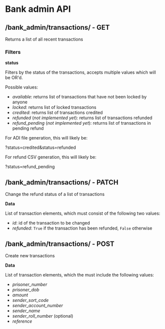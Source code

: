 # Bank admin API

## /bank_admin/transactions/ - GET

Returns a list of all recent transactions

### Filters

**status**

Filters by the status of the transactions, accepts multiple values which will be 
OR'd.

Possible values:
- *available*: returns list of transactions that have not been locked by anyone
- *locked*: returns list of locked transactions
- *credited*: returns list of transactions credited
- *refunded* (*not implemented yet*): returns list of transactions refunded
- *refund_pending* (*not implemented yet*): returns list of transactions in pending refund

For ADI file generation, this will likely be:

?status=credited&status=refunded

For refund CSV generation, this will likely be:

?status=refund_pending

## /bank_admin/transactions/ - PATCH

Change the refund status of a list of transactions

**Data**

List of transaction elements, which must consist of the following two values:

- *id*: id of the transaction to be changed
- *refunded*: `True` if the transaction has been refunded, `False` otherwise

## /bank_admin/transactions/ - POST

Create new transactions

**Data**

List of transaction elements, which the must include the following values:

- *prisoner_number*
- *prisoner_dob*
- *amount*
- *sender_sort_code*
- *sender_account_number*
- *sender_name*
- *sender_roll_number* (optional)
- *reference*
